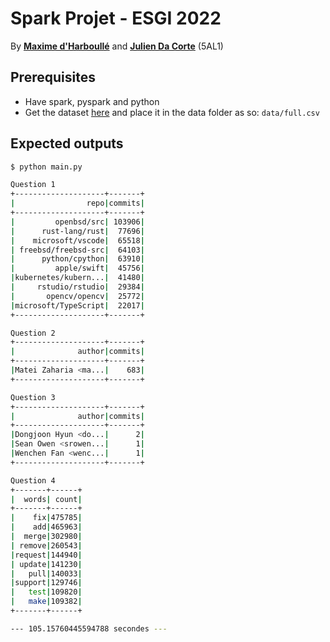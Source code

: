 # Spark Projet - ESGI 2022

By **[Maxime d'Harboullé](https://github.com/anonymax25")** and **[Julien Da Corte](https://github.com/Juliien)** (5AL1)

## Prerequisites

- Have spark, pyspark and python
- Get the dataset [here](https://www.kaggle.com/dhruvildave/github-commit-messages-dataset/version/3) and place it in the data folder as so: ```data/full.csv```

## Expected outputs

```bash
$ python main.py

Question 1                                                                      
+--------------------+-------+                                                  
|                repo|commits|
+--------------------+-------+
|         openbsd/src| 103906|
|      rust-lang/rust|  77696|
|    microsoft/vscode|  65518|
| freebsd/freebsd-src|  64103|
|      python/cpython|  63910|
|         apple/swift|  45756|
|kubernetes/kubern...|  41480|
|     rstudio/rstudio|  29384|
|       opencv/opencv|  25772|
|microsoft/TypeScript|  22017|
+--------------------+-------+

Question 2
+--------------------+-------+                                                  
|              author|commits|
+--------------------+-------+
|Matei Zaharia <ma...|    683|
+--------------------+-------+

Question 3
+--------------------+-------+                                                  
|              author|commits|
+--------------------+-------+
|Dongjoon Hyun <do...|      2|
|Sean Owen <srowen...|      1|
|Wenchen Fan <wenc...|      1|
+--------------------+-------+

Question 4
+-------+------+                                                                
|  words| count|
+-------+------+
|    fix|475785|
|    add|465963|
|  merge|302980|
| remove|260543|
|request|144940|
| update|141230|
|   pull|140033|
|support|129746|
|   test|109820|
|   make|109382|
+-------+------+

--- 105.15760445594788 secondes ---
```
